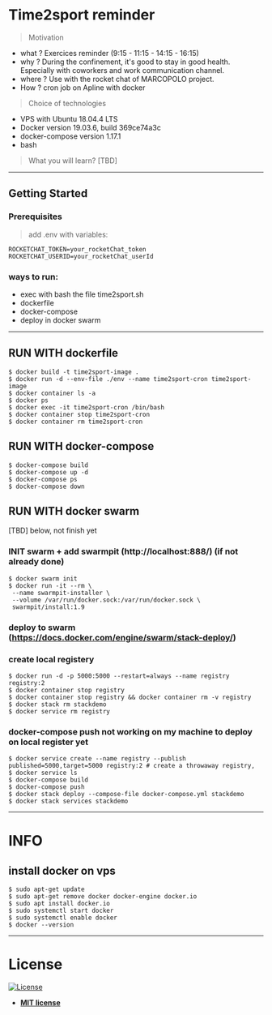 # Time2sport reminder

> Motivation

- what ? Exercices reminder (9:15 - 11:15 - 14:15 - 16:15)
- why ? During the confinement, it's good to stay in good health. Especially with coworkers and work communication channel.
- where ? Use with the rocket chat of MARCOPOLO project.
- How ? cron job on Apline with docker

> Choice of technologies

- VPS with Ubuntu 18.04.4 LTS
- Docker version 19.03.6, build 369ce74a3c
- docker-compose version 1.17.1
- bash

> What you will learn? [TBD]

---

## Getting Started

### Prerequisites

> add .env with variables:

```
ROCKETCHAT_TOKEN=your_rocketChat_token
ROCKETCHAT_USERID=your_rocketChat_userId
```

### ways to run:

- exec with bash the file time2sport.sh
- dockerfile
- docker-compose
- deploy in docker swarm

---

## RUN WITH dockerfile

```
$ docker build -t time2sport-image .
$ docker run -d --env-file ./env --name time2sport-cron time2sport-image
$ docker container ls -a
$ docker ps
$ docker exec -it time2sport-cron /bin/bash
$ docker container stop time2sport-cron
$ docker container rm time2sport-cron
```

## RUN WITH docker-compose

```
$ docker-compose build
$ docker-compose up -d
$ docker-compose ps
$ docker-compose down
```

## RUN WITH docker swarm

[TBD] below, not finish yet

### INIT swarm + add swarmpit (http://localhost:888/) (if not already done)

```
$ docker swarm init
$ docker run -it --rm \
 --name swarmpit-installer \
 --volume /var/run/docker.sock:/var/run/docker.sock \
 swarmpit/install:1.9
```

### deploy to swarm (https://docs.docker.com/engine/swarm/stack-deploy/)

### create local registery

```
$ docker run -d -p 5000:5000 --restart=always --name registry registry:2
$ docker container stop registry
$ docker container stop registry && docker container rm -v registry
$ docker stack rm stackdemo
$ docker service rm registry
```

### docker-compose push not working on my machine to deploy on local register yet

```
$ docker service create --name registry --publish published=5000,target=5000 registry:2 # create a throwaway registry,
$ docker service ls
$ docker-compose build
$ docker-compose push
$ docker stack deploy --compose-file docker-compose.yml stackdemo
$ docker stack services stackdemo
```

---

# INFO

## install docker on vps

```
$ sudo apt-get update
$ sudo apt-get remove docker docker-engine docker.io
$ sudo apt install docker.io
$ sudo systemctl start docker
$ sudo systemctl enable docker
$ docker --version
```

---

# License

[![License](http://img.shields.io/:license-mit-blue.svg?style=flat-square)](http://badges.mit-license.org)

- **[MIT license](http://opensource.org/licenses/mit-license.php)**
